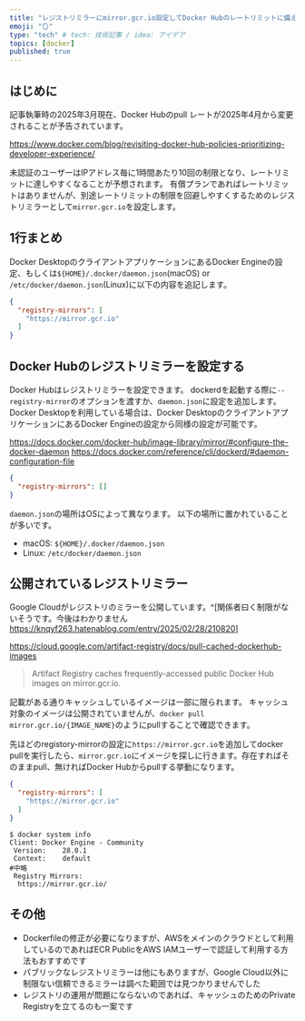 ```yaml
---
title: "レジストリミラーにmirror.gcr.io設定してDocker Hubのレートリミットに備える"
emoji: "🪞"
type: "tech" # tech: 技術記事 / idea: アイデア
topics: [docker]
published: true
---
```


## はじめに

記事執筆時の2025年3月現在、Docker Hubのpull レートが2025年4月から変更されることが予告されています。

https://www.docker.com/blog/revisiting-docker-hub-policies-prioritizing-developer-experience/

未認証のユーザーはIPアドレス毎に1時間あたり10回の制限となり、レートリミットに達しやすくなることが予想されます。
有償プランであればレートリミットはありませんが、別途レートリミットの制限を回避しやすくするためのレジストリミラーとして`mirror.gcr.io`を設定します。

## 1行まとめ

Docker DesktopのクライアントアプリケーションにあるDocker Engineの設定、もしくは`${HOME}/.docker/daemon.json`(macOS) or `/etc/docker/daemon.json`(Linux)に以下の内容を追記します。
```json
{
  "registry-mirrors": [
    "https://mirror.gcr.io"
  ]
}
```

## Docker Hubのレジストリミラーを設定する

Docker Hubはレジストリミラーを設定できます。
dockerdを起動する際に`--registry-mirror`のオプションを渡すか、`daemon.json`に設定を追加します。
Docker Desktopを利用している場合は、Docker DesktopのクライアントアプリケーションにあるDocker Engineの設定から同様の設定が可能です。

https://docs.docker.com/docker-hub/image-library/mirror/#configure-the-docker-daemon
https://docs.docker.com/reference/cli/dockerd/#daemon-configuration-file

```json
{
  "registry-mirrors": []
}
```

`daemon.json`の場所はOSによって異なります。
以下の場所に置かれていることが多いです。
- macOS: `${HOME}/.docker/daemon.json`
- Linux: `/etc/docker/daemon.json`

## 公開されているレジストリミラー

Google Cloudがレジストリのミラーを公開しています。^[関係者曰く制限がないそうです。今後はわかりません https://knqyf263.hatenablog.com/entry/2025/02/28/210820]

https://cloud.google.com/artifact-registry/docs/pull-cached-dockerhub-images

> Artifact Registry caches frequently-accessed public Docker Hub images on mirror.gcr.io.

記載がある通りキャッシュしているイメージは一部に限られます。
キャッシュ対象のイメージは公開されていませんが、`docker pull mirror.gcr.io/{IMAGE_NAME}`のようにpullすることで確認できます。

先ほどのregistory-mirrorの設定に`https://mirror.gcr.io`を追加してdocker pullを実行したら、`mirror.gcr.io`にイメージを探しに行きます。存在すればそのままpull、無ければDocker Hubからpullする挙動になります。

```json
{
  "registry-mirrors": [
    "https://mirror.gcr.io"
  ]
}
```

```shell
$ docker system info
Client: Docker Engine - Community
 Version:    28.0.1
 Context:    default
#中略
 Registry Mirrors:
  https://mirror.gcr.io/
```

## その他

- Dockerfileの修正が必要になりますが、AWSをメインのクラウドとして利用しているのであればECR PublicをAWS IAMユーザーで認証して利用する方法もおすすめです
- パブリックなレジストリミラーは他にもありますが、Google Cloud以外に制限ない信頼できるミラーは調べた範囲では見つかりませんでした
- レジストリの運用が問題にならないのであれば、キャッシュのためのPrivate Registryを立てるのも一案です
